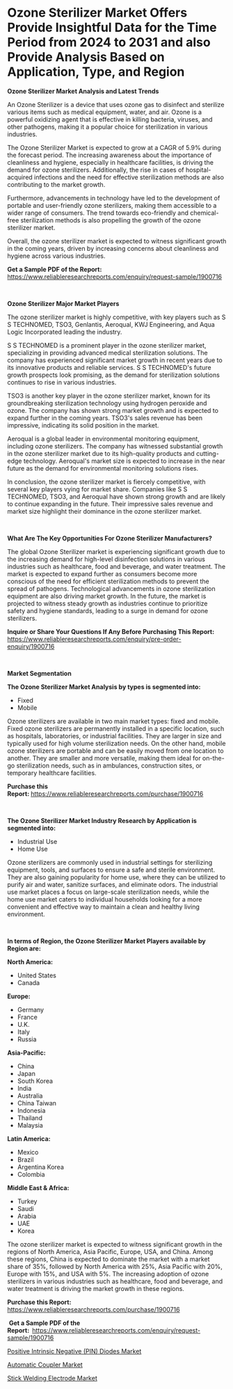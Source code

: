 <p><h1>Ozone Sterilizer Market Offers Provide Insightful Data for the Time Period from 2024 to 2031 and also Provide Analysis Based on Application, Type, and Region</h1></p><p><strong>Ozone Sterilizer Market Analysis and Latest Trends</strong></p>
<p><p>An Ozone Sterilizer is a device that uses ozone gas to disinfect and sterilize various items such as medical equipment, water, and air. Ozone is a powerful oxidizing agent that is effective in killing bacteria, viruses, and other pathogens, making it a popular choice for sterilization in various industries.</p><p>The Ozone Sterilizer Market is expected to grow at a CAGR of 5.9% during the forecast period. The increasing awareness about the importance of cleanliness and hygiene, especially in healthcare facilities, is driving the demand for ozone sterilizers. Additionally, the rise in cases of hospital-acquired infections and the need for effective sterilization methods are also contributing to the market growth.</p><p>Furthermore, advancements in technology have led to the development of portable and user-friendly ozone sterilizers, making them accessible to a wider range of consumers. The trend towards eco-friendly and chemical-free sterilization methods is also propelling the growth of the ozone sterilizer market.</p><p>Overall, the ozone sterilizer market is expected to witness significant growth in the coming years, driven by increasing concerns about cleanliness and hygiene across various industries.</p></p>
<p><strong>Get a Sample PDF of the Report:&nbsp;</strong> <a href="https://www.reliableresearchreports.com/enquiry/request-sample/1900716">https://www.reliableresearchreports.com/enquiry/request-sample/1900716</a></p>
<p>&nbsp;</p>
<p><strong>Ozone Sterilizer Major Market Players</strong></p>
<p><p>The ozone sterilizer market is highly competitive, with key players such as S S TECHNOMED, TSO3, Genlantis, Aeroqual, KWJ Engineering, and Aqua Logic Incorporated leading the industry. </p><p>S S TECHNOMED is a prominent player in the ozone sterilizer market, specializing in providing advanced medical sterilization solutions. The company has experienced significant market growth in recent years due to its innovative products and reliable services. S S TECHNOMED's future growth prospects look promising, as the demand for sterilization solutions continues to rise in various industries.</p><p>TSO3 is another key player in the ozone sterilizer market, known for its groundbreaking sterilization technology using hydrogen peroxide and ozone. The company has shown strong market growth and is expected to expand further in the coming years. TSO3's sales revenue has been impressive, indicating its solid position in the market.</p><p>Aeroqual is a global leader in environmental monitoring equipment, including ozone sterilizers. The company has witnessed substantial growth in the ozone sterilizer market due to its high-quality products and cutting-edge technology. Aeroqual's market size is expected to increase in the near future as the demand for environmental monitoring solutions rises.</p><p>In conclusion, the ozone sterilizer market is fiercely competitive, with several key players vying for market share. Companies like S S TECHNOMED, TSO3, and Aeroqual have shown strong growth and are likely to continue expanding in the future. Their impressive sales revenue and market size highlight their dominance in the ozone sterilizer market.</p></p>
<p>&nbsp;</p>
<p><strong>What Are The Key Opportunities For Ozone Sterilizer Manufacturers?</strong></p>
<p><p>The global Ozone Sterilizer market is experiencing significant growth due to the increasing demand for high-level disinfection solutions in various industries such as healthcare, food and beverage, and water treatment. The market is expected to expand further as consumers become more conscious of the need for efficient sterilization methods to prevent the spread of pathogens. Technological advancements in ozone sterilization equipment are also driving market growth. In the future, the market is projected to witness steady growth as industries continue to prioritize safety and hygiene standards, leading to a surge in demand for ozone sterilizers.</p></p>
<p><strong>Inquire or Share Your Questions If Any Before Purchasing This Report:</strong> <a href="https://www.reliableresearchreports.com/enquiry/pre-order-enquiry/1900716">https://www.reliableresearchreports.com/enquiry/pre-order-enquiry/1900716</a></p>
<p>&nbsp;</p>
<p><strong>Market Segmentation</strong></p>
<p><strong>The Ozone Sterilizer Market Analysis by types is segmented into:</strong></p>
<p><ul><li>Fixed</li><li>Mobile</li></ul></p>
<p><p>Ozone sterilizers are available in two main market types: fixed and mobile. Fixed ozone sterilizers are permanently installed in a specific location, such as hospitals, laboratories, or industrial facilities. They are larger in size and typically used for high volume sterilization needs. On the other hand, mobile ozone sterilizers are portable and can be easily moved from one location to another. They are smaller and more versatile, making them ideal for on-the-go sterilization needs, such as in ambulances, construction sites, or temporary healthcare facilities.</p></p>
<p><strong>Purchase this Report:&nbsp;</strong><a href="https://www.reliableresearchreports.com/purchase/1900716">https://www.reliableresearchreports.com/purchase/1900716</a></p>
<p>&nbsp;</p>
<p><strong>The Ozone Sterilizer Market Industry Research by Application is segmented into:</strong></p>
<p><ul><li>Industrial Use</li><li>Home Use</li></ul></p>
<p><p>Ozone sterilizers are commonly used in industrial settings for sterilizing equipment, tools, and surfaces to ensure a safe and sterile environment. They are also gaining popularity for home use, where they can be utilized to purify air and water, sanitize surfaces, and eliminate odors. The industrial use market places a focus on large-scale sterilization needs, while the home use market caters to individual households looking for a more convenient and effective way to maintain a clean and healthy living environment.</p></p>
<p>&nbsp;</p>
<p><strong>In terms of Region, the Ozone Sterilizer Market Players available by Region are:</strong></p>
<p>
    <p> <strong> North America: </strong>
        <ul>
            <li>United States</li>
            <li>Canada</li>
        </ul>
        </p> 
    <p> <strong> Europe: </strong>
        <ul>
            <li>Germany</li>
            <li>France</li>
            <li>U.K.</li>
            <li>Italy</li>
            <li>Russia</li>
        </ul>
        </p> 
    <p> <strong> Asia-Pacific: </strong>
        <ul>
            <li>China</li>
            <li>Japan</li>
            <li>South Korea</li>
            <li>India</li>
            <li>Australia</li>
            <li>China Taiwan</li>
            <li>Indonesia</li>
            <li>Thailand</li>
            <li>Malaysia</li>
        </ul>
        </p> 
    <p> <strong> Latin America: </strong>
        <ul>
            <li>Mexico</li>
            <li>Brazil</li>
            <li>Argentina Korea</li>
            <li>Colombia</li>
        </ul>
        </p> 
    <p> <strong> Middle East & Africa: </strong>
        <ul>
            <li>Turkey</li>
            <li>Saudi</li>
            <li>Arabia</li>
            <li>UAE</li>
            <li>Korea</li>
        </ul>
    </p>
    </p>
<p><p>The ozone sterilizer market is expected to witness significant growth in the regions of North America, Asia Pacific, Europe, USA, and China. Among these regions, China is expected to dominate the market with a market share of 35%, followed by North America with 25%, Asia Pacific with 20%, Europe with 15%, and USA with 5%. The increasing adoption of ozone sterilizers in various industries such as healthcare, food and beverage, and water treatment is driving the market growth in these regions.</p></p>
<p><strong>Purchase this Report: </strong><a href="https://www.reliableresearchreports.com/purchase/1900716">https://www.reliableresearchreports.com/purchase/1900716</a></p>
<p>&nbsp;<strong>Get a Sample PDF of the Report:&nbsp;&nbsp;</strong><a href="https://www.reliableresearchreports.com/enquiry/request-sample/1900716">https://www.reliableresearchreports.com/enquiry/request-sample/1900716</a></p>
<p><strong></strong></p>
<p><p><a href="https://flame-sidecar-702.notion.site/Positive-Intrinsic-Negative-PIN-Diodes-Market-Offers-Provide-Insightful-Data-for-the-Time-Period-f-702be3b451bd420fb646eaa131cd3bd1">Positive Intrinsic Negative (PIN) Diodes Market</a></p><p><a href="https://pretty-mail-caf.notion.site/Automatic-Coupler-Market-Insights-Market-Players-and-Forecast-Till-2031-2e3beaca7e6047218fa30628ef610934">Automatic Coupler Market</a></p><p><a href="https://github.com/okotobwrhuteie/Market-Research-Report-List-1/blob/main/stick-welding-electrode-market.md">Stick Welding Electrode Market</a></p></p>